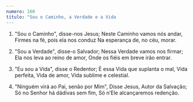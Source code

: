 ```yaml
---
numero: 160
titulo: "Sou o Caminho, a Verdade e a Vida
---
```

1. "Sou o Caminho", disse-nos Jesus;
   Neste Caminho vamos nós andar,
   Firmes na fé, pois ela nos conduz
   Na esperança de, no céu, morar.

2. "Sou a Verdade", disse-o Salvador;
   Nessa Verdade vamos nos firmar;
   Ela nos leva ao reino de amor,
   Onde os fiéis em breve irão entrar.

3. "Eu sou a Vida", disse o Redentor;
   È essa Vida que suplanta o mal,
   Vida perfeita, Vida de amor,
   Vida sublime e celestial.

4. "Ninguém virá ao Pai, senão por Mim",
   Disse Jesus, Autor da Salvação;
   Só no Senhor há dádivas sem fim,
   Só n’Ele alcançaremos redenção.
